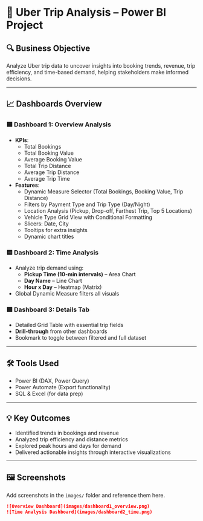 # 🚖 Uber Trip Analysis – Power BI Project

## 🔍 Business Objective
Analyze Uber trip data to uncover insights into booking trends, revenue, trip efficiency, and time-based demand, helping stakeholders make informed decisions.

---

## 📈 Dashboards Overview

### 🟦 Dashboard 1: Overview Analysis
- **KPIs**:
  - Total Bookings
  - Total Booking Value
  - Average Booking Value
  - Total Trip Distance
  - Average Trip Distance
  - Average Trip Time
- **Features**:
  - Dynamic Measure Selector (Total Bookings, Booking Value, Trip Distance)
  - Filters by Payment Type and Trip Type (Day/Night)
  - Location Analysis (Pickup, Drop-off, Farthest Trip, Top 5 Locations)
  - Vehicle Type Grid View with Conditional Formatting
  - Slicers: Date, City
  - Tooltips for extra insights
  - Dynamic chart titles

### 🟨 Dashboard 2: Time Analysis
- Analyze trip demand using:
  - **Pickup Time (10-min intervals)** – Area Chart
  - **Day Name** – Line Chart
  - **Hour x Day** – Heatmap (Matrix)
- Global Dynamic Measure filters all visuals

### 🟩 Dashboard 3: Details Tab
- Detailed Grid Table with essential trip fields
- **Drill-through** from other dashboards
- Bookmark to toggle between filtered and full dataset

---

## 🛠️ Tools Used
- Power BI (DAX, Power Query)
- Power Automate (Export functionality)
- SQL & Excel (for data prep)

---

## 💡 Key Outcomes
- Identified trends in bookings and revenue
- Analyzed trip efficiency and distance metrics
- Explored peak hours and days for demand
- Delivered actionable insights through interactive visualizations

---

## 🖼️ Screenshots
Add screenshots in the `images/` folder and reference them here.

```markdown
![Overview Dashboard](images/dashboard1_overview.png)
![Time Analysis Dashboard](images/dashboard2_time.png)

